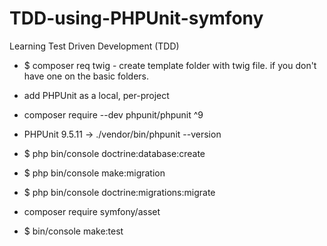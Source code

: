 # TDD-using-PHPUnit-symfony
Learning Test Driven Development (TDD)

- $ composer req twig -  create template folder with twig file. if you don't have one on the basic folders.

- add PHPUnit as a local, per-project

- composer require --dev phpunit/phpunit ^9

- PHPUnit 9.5.11 -> ./vendor/bin/phpunit --version

- $ php bin/console doctrine:database:create
- $ php bin/console make:migration
- $ php bin/console doctrine:migrations:migrate

- composer require symfony/asset

- $ bin/console make:test



